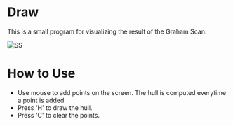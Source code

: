 # Draw

This is a small program for visualizing the result of the Graham Scan.

![SS](ss.png)

How to Use
=========
* Use mouse to add points on the screen. The hull is computed everytime a point is added.
* Press 'H' to draw the hull.
* Press 'C' to clear the points.


